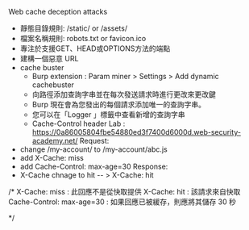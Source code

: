 Web cache deception attacks
- 靜態目錄規則: /static/ or /assets/
- 檔案名稱規則: robots.txt or favicon.ico
- 專注於支援GET、HEAD或OPTIONS方法的端點
- 建構一個惡意 URL
- cache buster
	- Burp extension : Param miner > Settings > Add dynamic cachebuster
	- 向路徑添加查詢字串並在每次發送請求時進行更改來更改鍵
	- Burp 現在會為您發出的每個請求添加唯一的查詢字串。
	- 您可以在「Logger 」標籤中查看新增的查詢字串
	- Cache-Control header
Lab : https://0a86005804fbe54880ed3f7400d6000d.web-security-academy.net/
Request:
- change /my-account/ to /my-account/abc.js
- add X-Cache: miss 
- add Cache-Control: max-age=30 
Response:
- X-Cache chnage to hit -- > X-Cache: hit

/* 
X-Cache: miss : 此回應不是從快取提供
X-Cache: hit : 該請求來自快取
Cache-Control: max-age=30 : 如果回應已被緩存，則應將其儲存 30 秒

*/
